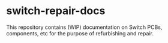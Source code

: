 # switch-repair-docs

This repository contains (WIP) documentation on Switch PCBs, components, etc for the purpose of refurbishing and repair.


